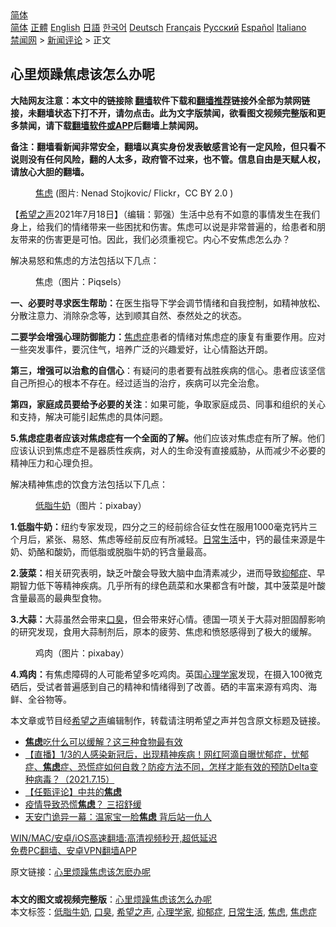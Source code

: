  <!-- 面包屑导航 --> <div class="breadcrumb"><!-- GTranslate: https://gtranslate.io/ -->  <div class="switcher notranslate">  <div class="selected">  <a href="#" onclick="return false;"> 简体</a>  </div>  <div class="option">  <a href="https://www.bannedbook.org" onclick="doGTranslate('zh-CN|zh-CN');jQuery('div.switcher div.selected a').html(jQuery(this).html());return false;" title="简体中文" class="nturl selected"> 简体</a>  <a href="https://www.bannedbook.org/zh-tw/" onclick="doGTranslate('zh-CN|zh-TW');jQuery('div.switcher div.selected a').html(jQuery(this).html());return false;" title="繁體中文" class="nturl"> 正體</a>  <a href="https://www.bannedbook.org/en/" onclick="doGTranslate('zh-CN|en');jQuery('div.switcher div.selected a').html(jQuery(this).html());return false;" title="English" class="nturl"> English</a>  <a href="https://www.bannedbook.org/ja/" onclick="doGTranslate('zh-CN|ja');jQuery('div.switcher div.selected a').html(jQuery(this).html());return false;" title="日本語" class="nturl"> 日語</a>  <a href="https://www.bannedbook.org/ko/" onclick="doGTranslate('zh-CN|ko');jQuery('div.switcher div.selected a').html(jQuery(this).html());return false;" title="한국어" class="nturl"> 한국어</a>  <a href="https://www.bannedbook.org/de/" onclick="doGTranslate('zh-CN|de');jQuery('div.switcher div.selected a').html(jQuery(this).html());return false;" title="Deutsch" class="nturl"> Deutsch</a>  <a href="https://www.bannedbook.org/fr/" onclick="doGTranslate('zh-CN|fr');jQuery('div.switcher div.selected a').html(jQuery(this).html());return false;" title="Français" class="nturl"> Français</a>  <a href="https://www.bannedbook.org/ru/" onclick="doGTranslate('zh-CN|ru');jQuery('div.switcher div.selected a').html(jQuery(this).html());return false;" title="Русский" class="nturl"> Русский</a>  <a href="https://www.bannedbook.org/es/" onclick="doGTranslate('zh-CN|es');jQuery('div.switcher div.selected a').html(jQuery(this).html());return false;" title="Español" class="nturl"> Español</a>  <a href="https://www.bannedbook.org/it/" onclick="doGTranslate('zh-CN|it');jQuery('div.switcher div.selected a').html(jQuery(this).html());return false;" title="Italiano" class="nturl"> Italiano</a>  </div>  </div>      <div class='breadcrumb-sub'><!-- Breadcrumb NavXT 6.3.0 --> <a href="https://www.bannedbook.org/" class="home">禁闻网</a> &gt; <a href="https://www.bannedbook.org/bnews/comments/" class="category">新闻评论</a> &gt; 正文</div></div><h2>心里烦躁焦虑该怎么办呢</h2> <p class="notice"><b>大陆网友注意：本文中的链接除 <a href="https://github.com/bannedbook/fanqiang" >翻墙</a>软件下载和<a href="https://github.com/killgcd/justmysocks/blob/master/README.md">翻墙推荐</a>链接外全部为禁网链接，未翻墙状态下打不开，请勿点击。此为文字版禁闻，欲看图文视频完整版和更多禁闻，请下载<a href="https://github.com/bannedbook/fanqiang">翻墙软件或APP</a>后翻墙上禁闻网。</p><p>备注：翻墙看新闻非常安全，翻墙以真实身份发表敏感言论有一定风险，但只看不说则没有任何风险，翻的人太多，政府管不过来，也不管。信息自由是天赋人权，请放心大胆的翻墙。</b></p>  <div class="entry"> <figure><figcaption><a href="https://www.bannedbook.org/bnews/tag/%E7%84%A6%E8%99%91/" class="st_tag internal_tag" rel="tag" title="标签 焦虑 下的日志">焦虑</a> (图片: Nenad Stojkovic/ Flickr，CC BY 2.0 )</figcaption></figure> <p>【<span class='wp_keywordlink_affiliate'><a href="https://www.soundofhope.org" title="希望之声" target="_blank">希望之声</a></span>2021年7月18日】（编辑：郭强）生活中总有不如意的事情发生在我们身上，给我们的情绪带来一些困扰和伤害。焦虑可以说是非常普遍的，给患者和朋友带来的伤害更是可怕。因此，我们必须重视它。内心不安焦虑怎么办？</p> <p>解决易怒和焦虑的方法包括以下几点：</p> <figure><figcaption>焦虑（图片：Piqsels）</figcaption></figure> <p><strong>一、必要时寻求医生帮助：</strong>在医生指导下学会调节情绪和自我控制，如精神放松、分散注意力、消除杂念等，达到顺其自然、泰然处之的状态。</p>  <p><strong>二要学会增强心理防御能力：</strong><a href="https://www.bannedbook.org/bnews/tag/%e7%84%a6%e8%99%91%e7%97%87/" class="st_tag internal_tag" rel="tag" title="标签 焦虑症 下的日志">焦虑症</a>患者的情绪对焦虑症的康复有重要作用。应对一些突发事件，要沉住气，培养广泛的兴趣爱好，让心情豁达开朗。</p> <p><strong>第三，增强可以治愈的自信心</strong>：有疑问的患者要有战胜疾病的信心。患者应该坚信自己所担心的根本不存在。经过适当的治疗，疾病可以完全治愈。</p> <p><strong>第四，家庭成员要给予必要的关注</strong>：如果可能，争取家庭成员、同事和组织的关心和支持，解决可能引起焦虑的具体问题。</p>  <p><strong>5.焦虑症患者应该对焦虑症有一个全面的了解。</strong>他们应该对焦虑症有所了解。他们应该认识到焦虑症不是器质性疾病，对人的生命没有直接威胁，从而减少不必要的精神压力和心理负担。</p> <p>解决精神焦虑的饮食方法包括以下几点：</p> <figure><figcaption><a href="https://www.bannedbook.org/bnews/tag/%E4%BD%8E%E8%84%82%E7%89%9B%E5%A5%B6/" class="st_tag internal_tag" rel="tag" title="标签 低脂牛奶 下的日志">低脂牛奶</a>（图片：pixabay）</figcaption></figure> <p><strong>1.低脂牛奶：</strong>纽约专家发现，四分之三的经前综合征女性在服用1000毫克钙片三个月后，紧张、易怒、焦虑等经前反应有所减轻。<a href="https://www.bannedbook.org/bnews/tag/%e6%97%a5%e5%b8%b8%e7%94%9f%e6%b4%bb/" class="st_tag internal_tag" rel="tag" title="标签 日常生活 下的日志">日常生活</a>中，钙的最佳来源是牛奶、奶酪和酸奶，而低脂或脱脂牛奶的钙含量最高。</p>  <p><strong>2.菠菜：</strong>相关研究表明，缺乏叶酸会导致大脑中血清素减少，进而导致<a href="https://www.bannedbook.org/bnews/tag/%e6%8a%91%e9%83%81%e7%97%87/" class="st_tag internal_tag" rel="tag" title="标签 抑郁症 下的日志">抑郁症</a>、早期智力低下等精神疾病。几乎所有的绿色蔬菜和水果都含有叶酸，其中菠菜是叶酸含量最高的最典型食物。</p> <p><strong>3.大蒜：</strong>大蒜虽然会带来<a href="https://www.bannedbook.org/bnews/tag/%e5%8f%a3%e8%87%ad/" class="st_tag internal_tag" rel="tag" title="标签 口臭 下的日志">口臭</a>，但会带来好心情。德国一项关于大蒜对胆固醇影响的研究发现，食用大蒜制剂后，原本的疲劳、焦虑和愤怒感得到了极大的缓解。</p> <figure><figcaption>鸡肉（图片：pixabay）</figcaption></figure> <p><strong>4.鸡肉：</strong>有焦虑障碍的人可能希望多吃鸡肉。英国<a href="https://www.bannedbook.org/bnews/tag/%e5%bf%83%e7%90%86%e5%ad%a6%e5%ae%b6/" class="st_tag internal_tag" rel="tag" title="标签 心理学家 下的日志">心理学家</a>发现，在摄入100微克硒后，受试者普遍感到自己的精神和情绪得到了改善。硒的丰富来源有鸡肉、海鲜、全谷物等。</p>  <p>本文章或节目经<a href="https://www.bannedbook.org/bnews/tag/%e5%b8%8c%e6%9c%9b%e4%b9%8b%e5%a3%b0/" class="st_tag internal_tag" rel="tag" title="标签 希望之声 下的日志">希望之声</a>编辑制作，转载请注明希望之声并包含原文标题及链接。 </p> <ul class='op-related-articles' title='相关阅读'> <li><a href='https://www.bannedbook.org/bnews/comments/20210716/1588412.html' target='_blank'><b>焦虑</b>吃什么可以缓解？这三种食物最有效</a></li> <li><a href='https://www.bannedbook.org/bnews/bannedvideo/20210715/1587822.html' target='_blank'>【直播】1/3的人感染新冠后，出现精神疾病！网红阿滴自曝忧郁症，忧郁症、<b>焦虑</b>症、恐慌症如何自救？防疫方法不同，怎样才能有效的预防Delta变种病毒？（2021.7.15）</a></li> <li><a href='https://www.bannedbook.org/bnews/comments/20210714/1587059.html' target='_blank'>【任甄评论】中共的<b>焦虑</b></a></li> <li><a href='https://www.bannedbook.org/bnews/comments/20210707/1582268.html' target='_blank'>疫情导致恐慌<b>焦虑</b>？ 三招舒缓</a></li> <li><a href='https://www.bannedbook.org/bnews/cbnews/20210706/1581435.html' target='_blank'>天安门诡异一幕：温家宝一脸<b>焦虑</b> 背后站一仇人</a></li> </ul> <p class="texttj"> <a href="https://github.com/bannedbook/fanqiang/wiki/V2ray%E6%9C%BA%E5%9C%BA" target="_blank">WIN/MAC/安卓/iOS高速翻墙:高清视频秒开,超低延迟</a><br/> <a href="https://github.com/bannedbook/fanqiang/wiki/%E7%A6%81%E9%97%BB%E7%BD%91%E5%AE%89%E5%8D%93%E7%BF%BB%E5%A2%99%E6%96%B0%E9%97%BBAPP" target="_blank">免费PC翻墙、安卓VPN翻墙APP</a></p><p>原文链接：<a class="src_link"  href="https://www.soundofhope.org/post/526244" target="_blank">心里烦躁焦虑该怎麽办呢</a></p><a name='sharetosocial'></a>  <div style="margin-bottom:5px;padding-bottom:5px;clear:both"> <div id="archive-pix-1" class="banner-ads"> <!-- AuctionX Display platform tag START --> <div id="26318x728x90x621x_ADSLOT2" clicktrack="%%CLICK_URL_ESC%%"></div> <!-- AuctionX Display platform tag END --> </div> <div id="archive-pix-2" class="banner-ads"> <!-- AuctionX Display platform tag START --> <div id="26315x300x250x621x_ADSLOT2" clicktrack="%%CLICK_URL_ESC%%"></div> <!-- AuctionX Display platform tag END --> </div> </div>    <div id="archive-pix-1" class="banner-ads"> <!-- AuctionX Display platform tag START --> <div id="26318x728x90x621x_ADSLOT3" clicktrack="%%CLICK_URL_ESC%%"></div> <!-- AuctionX Display platform tag END --> </div> <div><b>本文的图文或视频完整版</b>：<a href='https://www.bannedbook.org/bnews/comments/20210718/1589637.html'>心里烦躁焦虑该怎么办呢</a></div>  </div><!--END ENTRY--> <div class="postfooter"> <div>本文标签：<a href="https://www.bannedbook.org/bnews/tag/%E4%BD%8E%E8%84%82%E7%89%9B%E5%A5%B6/" rel="tag">低脂牛奶</a>, <a href="https://www.bannedbook.org/bnews/tag/%e5%8f%a3%e8%87%ad/" rel="tag">口臭</a>, <a href="https://www.bannedbook.org/bnews/tag/%e5%b8%8c%e6%9c%9b%e4%b9%8b%e5%a3%b0/" rel="tag">希望之声</a>, <a href="https://www.bannedbook.org/bnews/tag/%e5%bf%83%e7%90%86%e5%ad%a6%e5%ae%b6/" rel="tag">心理学家</a>, <a href="https://www.bannedbook.org/bnews/tag/%e6%8a%91%e9%83%81%e7%97%87/" rel="tag">抑郁症</a>, <a href="https://www.bannedbook.org/bnews/tag/%e6%97%a5%e5%b8%b8%e7%94%9f%e6%b4%bb/" rel="tag">日常生活</a>, <a href="https://www.bannedbook.org/bnews/tag/%E7%84%A6%E8%99%91/" rel="tag">焦虑</a>, <a href="https://www.bannedbook.org/bnews/tag/%e7%84%a6%e8%99%91%e7%97%87/" rel="tag">焦虑症</a></div>  </div><!--END POSTFOOTER--> 